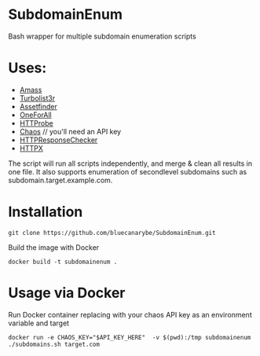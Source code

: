 # SubdomainEnum
Bash wrapper for multiple subdomain enumeration scripts

# Uses:
- [Amass](https://github.com/OWASP/Amass)
- [Turbolist3r](https://github.com/fleetcaptain/Turbolist3r)
- [Assetfinder](https://github.com/tomnomnom/assetfinder)
- [OneForAll](https://github.com/shmilylty/OneForAll)
- [HTTProbe](https://github.com/tomnomnom/httprobe)
- [Chaos](https://github.com/projectdiscovery/chaos-client) // you'll need an API key
- [HTTPResponseChecker](https://github.com/bluecanarybe/ResponseChecker)
- [HTTPX](https://github.com/projectdiscovery/httpx)

The script will run all scripts independently, and merge & clean all results in one file. 
It also supports enumeration of secondlevel subdomains such as subdomain.target.example.com.

# Installation

```
git clone https://github.com/bluecanarybe/SubdomainEnum.git
```

Build the image with Docker

```
docker build -t subdomainenum .
```

# Usage via Docker

Run Docker container replacing with your chaos API key as an environment variable and target
```
docker run -e CHAOS_KEY="$API_KEY_HERE"  -v $(pwd):/tmp subdomainenum ./subdomains.sh target.com
```
